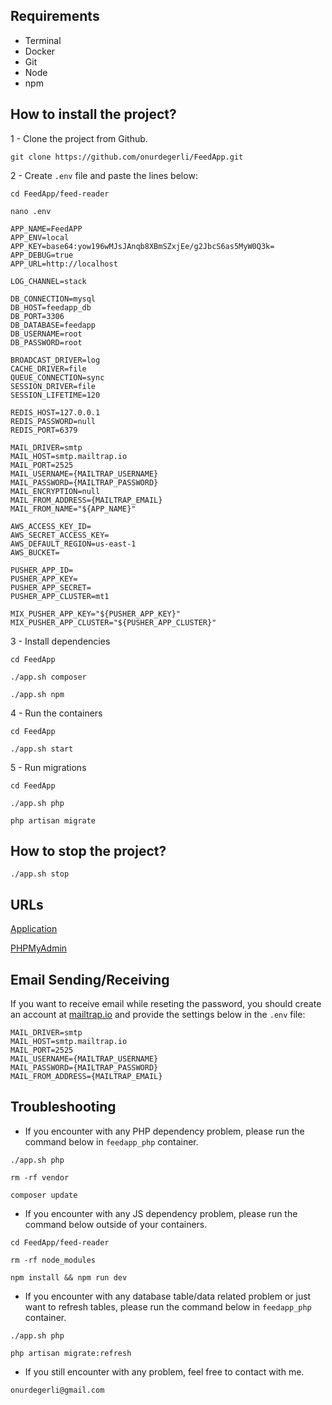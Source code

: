 ## Requirements

* Terminal
* Docker
* Git
* Node
* npm

## How to install the project?

1 - Clone the project from Github.

```git clone https://github.com/onurdegerli/FeedApp.git```

2 - Create `.env` file and paste the lines below:

```cd FeedApp/feed-reader```

```nano .env```

```
APP_NAME=FeedAPP
APP_ENV=local
APP_KEY=base64:yow196wMJsJAnqb8XBmSZxjEe/g2JbcS6as5MyW0Q3k=
APP_DEBUG=true
APP_URL=http://localhost

LOG_CHANNEL=stack

DB_CONNECTION=mysql
DB_HOST=feedapp_db
DB_PORT=3306
DB_DATABASE=feedapp
DB_USERNAME=root
DB_PASSWORD=root

BROADCAST_DRIVER=log
CACHE_DRIVER=file
QUEUE_CONNECTION=sync
SESSION_DRIVER=file
SESSION_LIFETIME=120

REDIS_HOST=127.0.0.1
REDIS_PASSWORD=null
REDIS_PORT=6379

MAIL_DRIVER=smtp
MAIL_HOST=smtp.mailtrap.io
MAIL_PORT=2525
MAIL_USERNAME={MAILTRAP_USERNAME}
MAIL_PASSWORD={MAILTRAP_PASSWORD}
MAIL_ENCRYPTION=null
MAIL_FROM_ADDRESS={MAILTRAP_EMAIL}
MAIL_FROM_NAME="${APP_NAME}"

AWS_ACCESS_KEY_ID=
AWS_SECRET_ACCESS_KEY=
AWS_DEFAULT_REGION=us-east-1
AWS_BUCKET=

PUSHER_APP_ID=
PUSHER_APP_KEY=
PUSHER_APP_SECRET=
PUSHER_APP_CLUSTER=mt1

MIX_PUSHER_APP_KEY="${PUSHER_APP_KEY}"
MIX_PUSHER_APP_CLUSTER="${PUSHER_APP_CLUSTER}"
```

3 - Install dependencies

```cd FeedApp```

```./app.sh composer```

```./app.sh npm```

4 - Run the containers

```cd FeedApp```

```./app.sh start```

5 - Run migrations

```cd FeedApp```

```./app.sh php```

```php artisan migrate```

## How to stop the project?

```./app.sh stop```

## URLs

[Application](http://localhost)

[PHPMyAdmin](http://localhost:8184)

## Email Sending/Receiving

If you want to receive email while reseting the password, you should create an account at [mailtrap.io](https://mailtrap.io/) and provide the settings below in the `.env` file:

```
MAIL_DRIVER=smtp
MAIL_HOST=smtp.mailtrap.io
MAIL_PORT=2525
MAIL_USERNAME={MAILTRAP_USERNAME}
MAIL_PASSWORD={MAILTRAP_PASSWORD}
MAIL_FROM_ADDRESS={MAILTRAP_EMAIL}
```

## Troubleshooting

- If you encounter with any PHP dependency problem, please run the command below in `feedapp_php` container.

```./app.sh php```

```rm -rf vendor```

```composer update```


- If you encounter with any JS dependency problem, please run the command below outside of your containers.

```cd FeedApp/feed-reader```

```rm -rf node_modules```

```npm install && npm run dev```

- If you encounter with any database table/data related problem or just want to refresh tables, please run the command below in `feedapp_php` container.

```./app.sh php```

```php artisan migrate:refresh```

- If you still encounter with any problem, feel free to contact with me.

```onurdegerli@gmail.com```